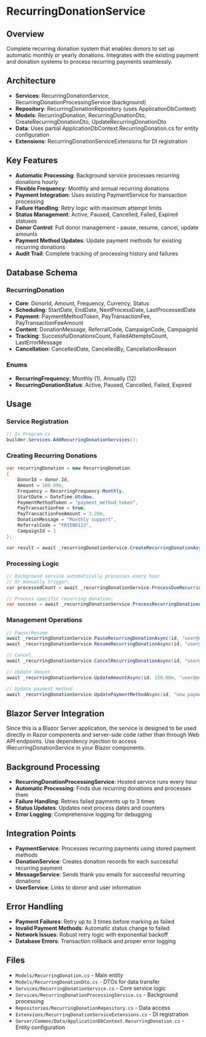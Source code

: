 # RecurringDonationService

## Overview
Complete recurring donation system that enables donors to set up automatic monthly or yearly donations. Integrates with the existing payment and donation systems to process recurring payments seamlessly.

## Architecture
- **Services**: RecurringDonationService, RecurringDonationProcessingService (background)
- **Repository**: RecurringDonationRepository (uses ApplicationDbContext)
- **Models**: RecurringDonation, RecurringDonationDto, CreateRecurringDonationDto, UpdateRecurringDonationDto
- **Data**: Uses partial ApplicationDbContext.RecurringDonation.cs for entity configuration
- **Extensions**: RecurringDonationServiceExtensions for DI registration

## Key Features
- **Automatic Processing**: Background service processes recurring donations hourly
- **Flexible Frequency**: Monthly and annual recurring donations
- **Payment Integration**: Uses existing PaymentService for transaction processing
- **Failure Handling**: Retry logic with maximum attempt limits
- **Status Management**: Active, Paused, Cancelled, Failed, Expired statuses
- **Donor Control**: Full donor management - pause, resume, cancel, update amounts
- **Payment Method Updates**: Update payment methods for existing recurring donations
- **Audit Trail**: Complete tracking of processing history and failures

## Database Schema

### RecurringDonation
- **Core**: DonorId, Amount, Frequency, Currency, Status
- **Scheduling**: StartDate, EndDate, NextProcessDate, LastProcessedDate  
- **Payment**: PaymentMethodToken, PayTransactionFee, PayTransactionFeeAmount
- **Content**: DonationMessage, ReferralCode, CampaignCode, CampaignId
- **Tracking**: SuccessfulDonationsCount, FailedAttemptsCount, LastErrorMessage
- **Cancellation**: CancelledDate, CancelledBy, CancellationReason

### Enums
- **RecurringFrequency**: Monthly (1), Annually (12)
- **RecurringDonationStatus**: Active, Paused, Cancelled, Failed, Expired

## Usage

### Service Registration
```csharp
// In Program.cs
builder.Services.AddRecurringDonationServices();
```

### Creating Recurring Donations
```csharp
var recurringDonation = new RecurringDonation
{
    DonorId = donor.Id,
    Amount = 100.00m,
    Frequency = RecurringFrequency.Monthly,
    StartDate = DateTime.UtcNow,
    PaymentMethodToken = "payment_method_token",
    PayTransactionFee = true,
    PayTransactionFeeAmount = 3.20m,
    DonationMessage = "Monthly support",
    ReferralCode = "FRIEND123",
    CampaignId = 1
};

var result = await _recurringDonationService.CreateRecurringDonationAsync(recurringDonation, "user@email.com");
```

### Processing Logic
```csharp
// Background service automatically processes every hour
// Or manually trigger:
var processedCount = await _recurringDonationService.ProcessDueRecurringDonationsAsync();

// Process specific recurring donation:
var success = await _recurringDonationService.ProcessRecurringDonationAsync(recurringDonationId);
```

### Management Operations
```csharp
// Pause/Resume
await _recurringDonationService.PauseRecurringDonationAsync(id, "user@email.com");
await _recurringDonationService.ResumeRecurringDonationAsync(id, "user@email.com");

// Cancel
await _recurringDonationService.CancelRecurringDonationAsync(id, "user@email.com", "No longer needed");

// Update amount
await _recurringDonationService.UpdateAmountAsync(id, 150.00m, "user@email.com");

// Update payment method
await _recurringDonationService.UpdatePaymentMethodAsync(id, "new_payment_token", "user@email.com");
```

## Blazor Server Integration
Since this is a Blazor Server application, the service is designed to be used directly in Razor components and server-side code rather than through Web API endpoints. Use dependency injection to access IRecurringDonationService in your Blazor components.

## Background Processing
- **RecurringDonationProcessingService**: Hosted service runs every hour
- **Automatic Processing**: Finds due recurring donations and processes them
- **Failure Handling**: Retries failed payments up to 3 times
- **Status Updates**: Updates next process dates and counters
- **Error Logging**: Comprehensive logging for debugging

## Integration Points
- **PaymentService**: Processes recurring payments using stored payment methods
- **DonationService**: Creates donation records for each successful recurring payment
- **MessageService**: Sends thank you emails for successful recurring donations
- **UserService**: Links to donor and user information

## Error Handling
- **Payment Failures**: Retry up to 3 times before marking as failed
- **Invalid Payment Methods**: Automatic status change to failed
- **Network Issues**: Robust retry logic with exponential backoff
- **Database Errors**: Transaction rollback and proper error logging

## Files
- `Models/RecurringDonation.cs` - Main entity
- `Models/RecurringDonationDto.cs` - DTOs for data transfer
- `Services/RecurringDonationService.cs` - Core service logic
- `Services/RecurringDonationProcessingService.cs` - Background processing
- `Repositories/RecurringDonationRepository.cs` - Data access
- `Extensions/RecurringDonationServiceExtensions.cs` - DI registration
- `Server/Common/Data/ApplicationDbContext.RecurringDonation.cs` - Entity configuration